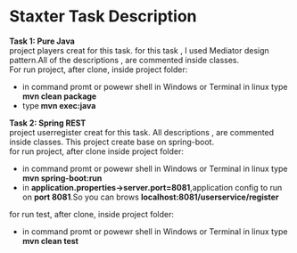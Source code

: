 # Staxter Task Description

<b>Task 1: Pure Java</b> </br>
project players creat for this task. for  this task , I used Mediator design pattern.All of the descriptions , are commented inside classes.</br>
For run project, after clone, inside project folder:</br> 
<ul>
<li>in command promt or powewr shell in Windows or Terminal in linux type <b>mvn clean package</b></li>
<li> type<b> mvn exec:java</b></li>
</ul>

<b>Task 2:  Spring REST</b></br>
project userregister creat for this task. All descriptions , are commented inside classes. This project create base on spring-boot.</br>
for run project, after clone inside project folder:</br>
<ul>
<li>in command promt or powewr shell in Windows or Terminal in linux type <b>mvn spring-boot:run</b></li>
<li>in <b>application.properties->server.port=8081</b>,application config to run on <b> port 8081</b>.So you can brows <b>localhost:8081/userservice/register</b> </li>
</ul>
for run test, after clone, inside project folder:</br>
<ul>
<li>in command promt or powewr shell in Windows or Terminal in linux type <b>mvn clean test</b></li>
</ul>
